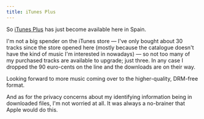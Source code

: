 ```yaml
---
title: iTunes Plus
---
```


So [iTunes Plus](http://www.apple.com/pr/library/2007/05/30itunesplus.html) has just become available here in Spain.

I'm not a big spender on the iTunes store — I've only bought about 30 tracks since the store opened here (mostly because the catalogue doesn't have the kind of music I'm interested in nowadays) — so not too many of my purchased tracks are available to upgrade; just three. In any case I dropped the 90 euro-cents on the line and the downloads are on their way.

Looking forward to more music coming over to the higher-quality, DRM-free format.

And as for the privacy concerns about my identifying information being in downloaded files, I'm not worried at all. It was always a no-brainer that Apple would do this.
